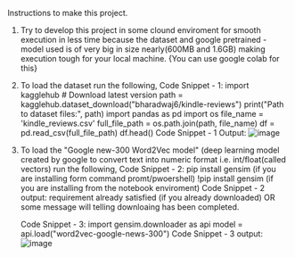 Instructions to make this project.
1. Try to develop this project in some clound enviroment for smooth execution in less time because the dataset and google pretrained - model used is of very big in size nearly(600MB and 1.6GB) making execution tough for your local machine. {You can use google colab for this}
   
2. To load the dataset run the following,
     Code Snippet - 1:
         import kagglehub
         # Download latest version
         path = kagglehub.dataset_download("bharadwaj6/kindle-reviews")
         print("Path to dataset files:", path)
         import pandas as pd
         import os
         file_name = 'kindle_reviews.csv'
         full_file_path = os.path.join(path, file_name)
         df = pd.read_csv(full_file_path)
         df.head()
   Code Snippet - 1 Output:
         ![image](https://github.com/user-attachments/assets/5be1c28e-d0e6-4b71-91b3-84e909d2d9e4)

3. To load the "Google new-300 Word2Vec model" (deep learning model created by google to convert text into numeric format i.e. int/float(called vectors) run the following,
     Code Snippet - 2:
         pip install gensim (if you are installing form command promt/pwoershell)
         !pip install gensim (if you are installing from the notebook enviroment)
     Code Snippet - 2 output:
           requirement already satisfied (if you already downloaded)
                      OR
           some message will telling downloaing has been completed.

     Code Snippet - 3:
         import gensim.downloader as api
         model = api.load("word2vec-google-news-300")
      Code Snippet - 3 output:
         ![image](https://github.com/user-attachments/assets/35c44a2d-b4ca-4648-864a-c9b39522c3ed)

         
